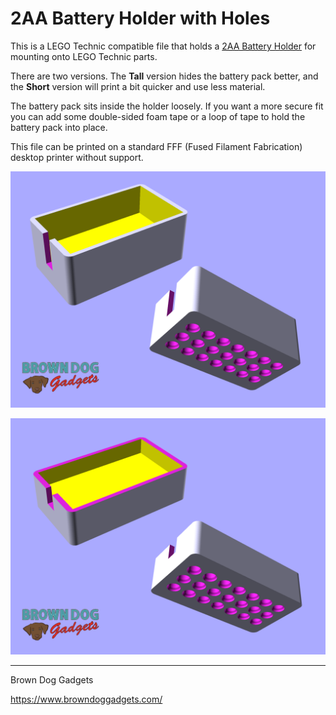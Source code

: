 # 2AA Battery Holder with Holes

This is a LEGO Technic compatible file that holds a [2AA Battery Holder](https://www.browndoggadgets.com/products/aa-battery-holder-double) for mounting onto LEGO Technic parts.

There are two versions. The **Tall** version hides the battery pack better, and the **Short** version will print a bit quicker and use less material.

The battery pack sits inside the holder loosely. If you want a more secure fit you can add some double-sided foam tape or a loop of tape to hold the battery pack into place.

This file can be printed on a standard FFF (Fused Filament Fabrication) desktop printer without support.

![](Images/2AA-Battery-Holder-with-Holes-Tall.png)

![](Images/2AA-Battery-Holder-with-Holes-Short.png)


---

Brown Dog Gadgets

https://www.browndoggadgets.com/
